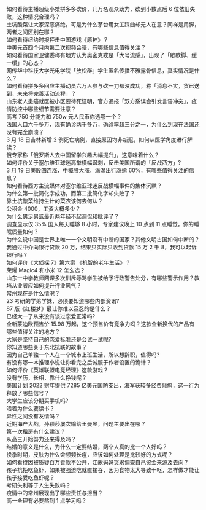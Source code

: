 如何看待主播超级小桀拼多多砍价，几万名观众助力，砍到小数点后  6 位依旧失败，这种情况合理吗？  
土坑酸菜让大家深恶痛绝，可是为什么茅台用女工踩曲却无人在意？同样是用脚，两者之间区别在哪？  
如何看待纽约时报抨击中国游戏《原神》？  
中美元首四个月内第二次视频会晤，有哪些信息值得关注？  
如何看待国家卫健委称有地方认为奥密克戎是「大号流感」，出现了「歇歇脚、缓一缓」的心态？  
网传华中科技大学光电学院「放松群」学生匿名传播不雅露骨信息，真实情况是什么？  
如何看待拼多多回应主播动员六万人参与砍一刀都没成功，称「消息不实，货已送到，未来将完善活动流程」？  
山东老人患癌就医被小区要待死证明，官方通报「双方系误会引发言语冲突」，疫情防控中哪些细节需要注意？  
高考 750 分能力和 750w 元人民币你选哪一个？  
法国人口六千多万，现有确诊两千多万，确诊率超三分之一，为什么到现在法国还没有完全崩溃？  
3 月 18 日吉林新增 2 例死亡病例，直接原因均非新冠，如何从医学角度进行解读？  
俄专家称「俄罗斯人去中国留学兴趣大幅提升」，这意味着什么？  
如何评价关于塞尔维亚球迷高举横幅讽刺，反击美国所谓的「反战西方」?  
3 月 19 日美股四连涨，中概股大涨，滴滴出行涨逾 60%，有哪些值得关注的信息？  
如何看待西方主流媒体对塞尔维亚球迷反战横幅事件的集体沉默？  
为什么第一批简化字成功，而第二批简化字却失败了？  
靠土坑酸菜维持生计的菜农该何去何从？  
公积金 4000，工资大概多少？  
为什么男足男篮最近两年经不起调侃和批评了？  
调查显示仅 35% 国人每天睡够 8 小时，专家建议晚上 10 点到 11 点睡觉，你的睡眠质量如何？  
为什么说中国是世界上唯一一个文明没有中断的国家？其他文明古国如何中断的？  
我通过中介向银行贷款 20 万，结果只实际只收到贷款 15 万 2 千 8，我可以起诉银行吗？  
如何评价《大侦探 7》第六案 《机智的老年生活》？  
荣耀 Magic4 和小米 12 怎么选？  
山东一中学教师网课多次训斥辱骂学生被给予行政警告处分，有哪些警示作用？教培从业者应如何提升行业风气？  
常州现在是什么情况？  
23 考研的学弟学妹，必须要知道哪些内部资讯?  
87 版《红楼梦》最让你难以容忍的是什么？  
已经大一了从来没有谈过恋爱正常吗?  
全新蒙迪欧预售价 15.98 万起，这个预售价有竞争力吗？这款全新换代的产品有哪些值得关注的地方？  
大家是坚持自己的恋爱标准还是会试一试呢?  
你知道哪些关于东北抗联的故事？  
因为自己单独一个人在一个城市上班生活，所以想辞职，值得吗?  
有没有哪一本推理小说让你看完之后诚服于作者设置的诡计？  
如何评价《英雄联盟电竞经理》这款游戏？  
没有学历，长相，靠什么挣钱呢？  
美国计划 2022 财年提供 7285 亿美元国防支出，海军获较多经费倾斜，这一行为释放了哪些信号？  
大学生应该分期买手机吗?  
活着为什么要读书？  
异性之间没有友情吗？  
近期海产大战，孙颖莎屡次输给王曼昱，问题主要出在哪？  
第一次租房有什么建议？  
从高三开始努力还来得及吗？  
结婚的意义是什么，为什么一定要结婚，两个人真的比一个人好吗？  
换季时期，皮肤为什么会频频长痘，应该如何处理是比较好的方式呢？  
如何看待因被质疑百万善款不公开，江歌妈妈哭求调查自己资金来源及去向？  
孩子抗拒吃鱼虾，如果被强迫吃就直接吞，因为食物太大导致干呕，怎样做才能让孩子接受吃鱼虾呢？  
考研失利等于人生失败吗？  
疫情中的常州展现出了哪些责任与担当？  
高一全理有必要熬到 1 点学习吗？  
